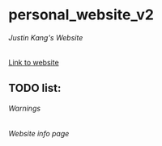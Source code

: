 # personal_website_v2
###### Justin Kang's Website


[Link to website](https://justinkang.herokuapp.com)

## TODO list:
###### Warnings
###### Website info page
